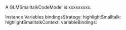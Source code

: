 A GLMSmalltalkCodeModel is xxxxxxxxx.Instance Variables	bindingsStrategy:		<Object>	highlightSmalltalk:		<Object>	highlightSmalltalkContext:		<Object>	variableBindings:		<Object>bindingsStrategy	- xxxxxhighlightSmalltalk	- xxxxxhighlightSmalltalkContext	- xxxxxvariableBindings	- xxxxx